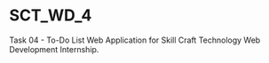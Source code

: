 # SCT_WD_4
Task 04 - To-Do List Web Application for Skill Craft Technology Web Development Internship.
